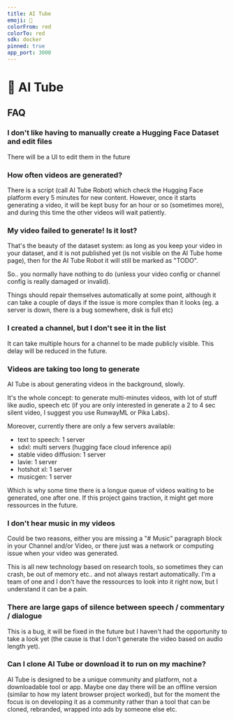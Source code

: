 ```yaml
---
title: AI Tube
emoji: 🍿
colorFrom: red
colorTo: red
sdk: docker
pinned: true
app_port: 3000
---
```


# 🍿 AI Tube

## FAQ

### I don't like having to manually create a Hugging Face Dataset and edit files

There will be a UI to edit them in the future

### How often videos are generated?

There is a script (call AI Tube Robot) which check the Hugging Face platform every 5 minutes for new content.
However, once it starts generating a video, it will be kept busy for an hour or so (sometimes more),
and during this time the other videos will wait patiently.

### My video failed to generate! Is it lost?

That's the beauty of the dataset system: as long as you keep your video in your dataset,
and it is not published yet (is not visible on the AI Tube home page), then for the AI Tube Robot it will still be marked as "TODO".

So.. you normally have nothing to do (unless your video config or channel config is really damaged or invalid).

Things should repair themselves automatically at some point,
although it can take a couple of days if the issue is more complex than it looks
(eg. a server is down, there is a bug somewhere, disk is full etc)

### I created a channel, but I don't see it in the list

It can take multiple hours for a channel to be made publicly visible.
This delay will be reduced in the future.

### Videos are taking too long to generate

AI Tube is about generating videos in the background, slowly.

It's the whole concept: to generate multi-minutes videos, with lot of stuff like audio, speech etc
(if you are only interested in generate a 2 to 4 sec silent video, I suggest you use RunwayML or Pika Labs).

Moreover, currently there are only a few servers available:

- text to speech: 1 server
- sdxl: multi servers (hugging face cloud inference api)
- stable video diffusion: 1 server
- lavie: 1 server
- hotshot xl: 1 server
- musicgen: 1 server

Which is why some time there is a longue queue of videos waiting to be generated, one after one.
If this project gains traction, it might get more ressources in the future.

### I don't hear music in my videos

Could be two reasons, either you are missing a "# Music" paragraph block in your Channel and/or Video, or there just was a network or computing issue when your video was generated.

This is all new technology based on research tools, so sometimes they can crash, be out of memory etc.. and not always restart automatically. I'm a team of one and I don't have the ressources to look into it right now, but I understand it can be a pain.

### There are large gaps of silence between speech / commentary / dialogue

This is a bug, it will be fixed in the future but I haven't had the opportunity to take a look yet (the cause is that I don't generate the video based on audio length yet).

### Can I clone AI Tube or download it to run on my machine?

AI Tube is designed to be a unique community and platform, not a downloadable tool or app.
Maybe one day there will be an offline version (similar to how my latent browser project worked), but for the moment the focus is on developing it as a community rather than a tool that can be cloned, rebranded, wrapped into ads by someone else etc.
